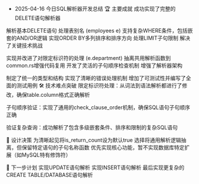 - 2025-04-16
今日SQL解析器开发总结
🏆 主要成就
成功实现了完整的DELETE语句解析器

解析基本DELETE语句
处理表别名 (employees e)
支持复杂WHERE条件，包括嵌套的AND/OR逻辑
实现ORDER BY多列排序和排序方向
处理LIMIT子句限制
解决了关键技术挑战

实现并改进了对限定标识符的处理 (e.department)
抽离共用解析函数到common.rs增强代码复用
开发了灵活的子句顺序检查机制
增强了解析器架构

制定了统一的类型和结构
实现了清晰的错误处理机制
增加了可测试性并编写了全面的测试用例
🛠️ 技术难点突破
限定标识符处理：从词法到语法解析都进行了修改，确保table.column格式正确解析

子句顺序验证：实现了通用的check_clause_order机制，确保SQL语句子句顺序正确

验证复杂查询：成功解析了包含多级嵌套条件、排序和限制的复杂SQL语句

📝 设计决策
为清晰起见将is_return_count设为默认true
选择将通用解析逻辑抽离，但保留特定语句的子句名称函数
优先实现核心功能，暂不实现数据库特定扩展（如MySQL特有修饰符）

🔮 下一步计划
实现UPDATE语句解析
实现INSERT语句解析
最后实现更复杂的CREATE TABLE/DATABASE语句解析